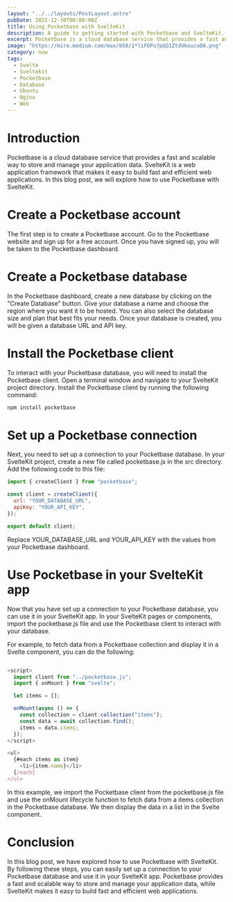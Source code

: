 ```yaml
---
layout: "../../layouts/PostLayout.astro"
pubDate: 2022-12-30T00:00:00Z
title: Using Pocketbase with SvelteKit
description: A guide to getting started with Pocketbase and SvelteKit.
excerpt: Pocketbase is a cloud database service that provides a fast and scalable way to store and manage your application data. SvelteKit is a web application framework that makes it easy to build fast and efficient web applications.
image: "https://miro.medium.com/max/850/1*liFDPu7pGD1ZtdUkouco0A.png"
category: now
tags:
  - Svelte
  - Sveltekit
  - Pocketbase
  - Database
  - Ubuntu
  - Nginx
  - Web
---
```


# Introduction

Pocketbase is a cloud database service that provides a fast and scalable way to store and manage your application data. SvelteKit is a web application framework that makes it easy to build fast and efficient web applications. In this blog post, we will explore how to use Pocketbase with SvelteKit.

# Create a Pocketbase account

The first step is to create a Pocketbase account. Go to the Pocketbase website and sign up for a free account. Once you have signed up, you will be taken to the Pocketbase dashboard.

# Create a Pocketbase database

In the Pocketbase dashboard, create a new database by clicking on the "Create Database" button. Give your database a name and choose the region where you want it to be hosted. You can also select the database size and plan that best fits your needs. Once your database is created, you will be given a database URL and API key.

# Install the Pocketbase client

To interact with your Pocketbase database, you will need to install the Pocketbase client. Open a terminal window and navigate to your SvelteKit project directory. Install the Pocketbase client by running the following command:

```bash
npm install pocketbase
```

# Set up a Pocketbase connection

Next, you need to set up a connection to your Pocketbase database. In your SvelteKit project, create a new file called pocketbase.js in the src directory. Add the following code to this file:

```javascript
import { createClient } from "pocketbase";

const client = createClient({
  url: "YOUR_DATABASE_URL",
  apiKey: "YOUR_API_KEY",
});

export default client;
```

Replace YOUR_DATABASE_URL and YOUR_API_KEY with the values from your Pocketbase dashboard.

# Use Pocketbase in your SvelteKit app

Now that you have set up a connection to your Pocketbase database, you can use it in your SvelteKit app. In your SvelteKit pages or components, import the pocketbase.js file and use the Pocketbase client to interact with your database.

For example, to fetch data from a Pocketbase collection and display it in a Svelte component, you can do the following:

```javascript

<script>
  import client from "../pocketbase.js";
  import { onMount } from "svelte";

  let items = [];

  onMount(async () => {
    const collection = client.collection("items");
    const data = await collection.find();
    items = data.items;
  });
</script>

<ul>
  {#each items as item}
    <li>{item.name}</li>
  {/each}
</ul>
```

In this example, we import the Pocketbase client from the pocketbase.js file and use the onMount lifecycle function to fetch data from a items collection in the Pocketbase database. We then display the data in a list in the Svelte component.

# Conclusion

In this blog post, we have explored how to use Pocketbase with SvelteKit. By following these steps, you can easily set up a connection to your Pocketbase database and use it in your SvelteKit app. Pocketbase provides a fast and scalable way to store and manage your application data, while SvelteKit makes it easy to build fast and efficient web applications.
